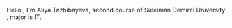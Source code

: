 <p>
Hello , I'm Aliya Tazhibayeva, second course of Suleiman Demirel University , major is IT. 
</p>